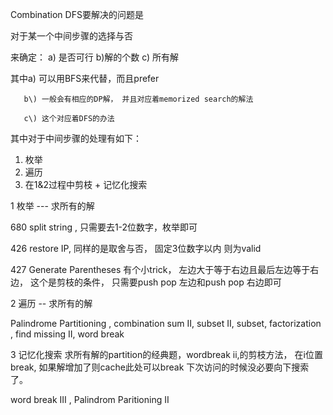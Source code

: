 Combination DFS要解决的问题是

对于某一个中间步骤的选择与否

来确定： a\) 是否可行 b\)解的个数 c\) 所有解

其中a\) 可以用BFS来代替，而且prefer

       b\) 一般会有相应的DP解， 并且对应着memorized search的解法

       c\) 这个对应着DFS的办法



其中对于中间步骤的处理有如下：

1. 枚举
2. 遍历
3. 在1&2过程中剪枝 + 记忆化搜索





1 枚举 --- 求所有的解

680 split string , 只需要去1-2位数字，枚举即可 

426 restore IP, 同样的是取舍与否， 固定3位数字以内 则为valid

427 Generate Parentheses 有个小trick， 左边大于等于右边且最后左边等于右边， 这个是剪枝的条件， 只需要push pop 左边和push pop 右边即可

 

2 遍历 -- 求所有的解

Palindrome Partitioning , combination sum II, subset II, subset,  factorization , find missing II, word break



3 记忆化搜索 求所有解的partition的经典题，wordbreak ii,的剪枝方法， 在i位置break, 如果解增加了则cache此处可以break 下次访问的时候没必要向下搜索了。

word break III , Palindrom Paritioning II


